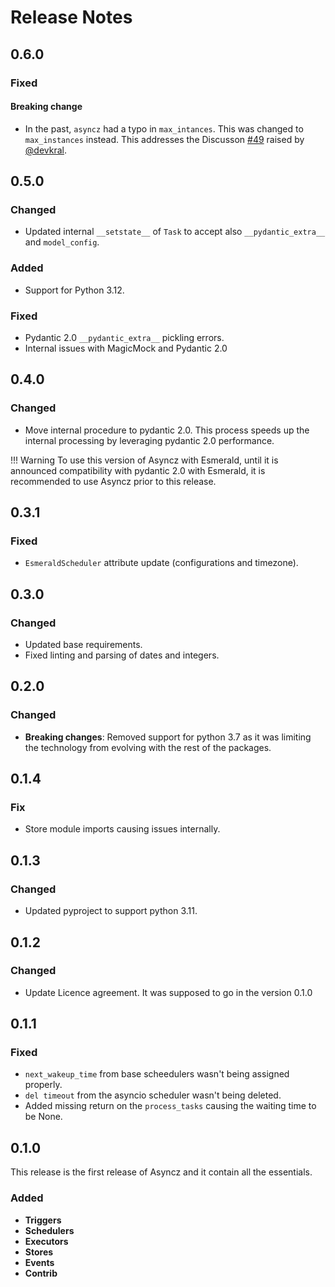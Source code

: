 # Release Notes

## 0.6.0

### Fixed

#### Breaking change

- In the past, `asyncz` had a typo in `max_intances`. This was changed to `max_instances` instead.
This addresses the Discusson [#49](https://github.com/tarsil/asyncz/discussions/49) raised by [@devkral](https://github.com/devkral).

## 0.5.0

### Changed

- Updated internal `__setstate__` of `Task` to accept also `__pydantic_extra__` and `model_config`.

### Added

- Support for Python 3.12.

### Fixed

- Pydantic 2.0 `__pydantic_extra__` pickling errors.
- Internal issues with MagicMock and Pydantic 2.0

## 0.4.0

### Changed

- Move internal procedure to pydantic 2.0. This process speeds up the internal processing
by leveraging pydantic 2.0 performance.

!!! Warning
    To use this version of Asyncz with Esmerald, until it is announced compatibility with pydantic 2.0 with Esmerald, it is recommended to use Asyncz prior to this release.

## 0.3.1

### Fixed

- `EsmeraldScheduler` attribute update (configurations and timezone).

## 0.3.0

### Changed

- Updated base requirements.
- Fixed linting and parsing of dates and integers.

## 0.2.0

### Changed

- **Breaking changes**: Removed support for python 3.7 as it was limiting the technology from evolving
with the rest of the packages.

## 0.1.4

### Fix

- Store module imports causing issues internally.

## 0.1.3

### Changed

- Updated pyproject to support python 3.11.

## 0.1.2

### Changed

- Update Licence agreement. It was supposed to go in the version 0.1.0

## 0.1.1

### Fixed

- `next_wakeup_time` from base scheedulers wasn't being assigned properly.
- `del timeout` from the asyncio scheduler wasn't being deleted.
- Added missing return on the `process_tasks` causing the waiting time to be None.

## 0.1.0

This release is the first release of Asyncz and it contain all the essentials.

### Added

* **Triggers**
* **Schedulers**
* **Executors**
* **Stores**
* **Events**
* **Contrib**
